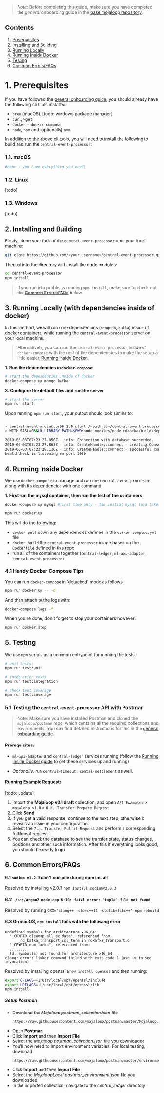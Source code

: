 
>*Note:* Before completing this guide, make sure you have completed the _general_ onboarding guide in the [base mojaloop repository](https://github.com/mojaloop/mojaloop/blob/master/onboarding.md#mojaloop-onboarding).

## Contents

<!-- vscode-markdown-toc -->
1. [Prerequisites](#Prerequisites)
2. [Installing and Building](#InstallingandBuilding)
3. [Running Locally](#RunningLocally)
4. [Running Inside Docker](#RunningInsideDocker)
5. [Testing](#Testing)
6. [Common Errors/FAQs](#CommonErrorsFAQs)

<!-- vscode-markdown-toc-config
	numbering=true
	autoSave=true
	/vscode-markdown-toc-config -->
<!-- /vscode-markdown-toc -->

#  1. <a name='Prerequisites'></a>Prerequisites

If you have followed the [general onboarding guide](https://github.com/mojaloop/mojaloop/blob/master/onboarding.md#mojaloop-onboarding), you should already have the following cli tools installed:

* `brew` (macOS), [todo: windows package manager]
* `curl`, `wget`
* `docker` + `docker-compose`
* `node`, `npm` and (optionally) `nvm`

In addition to the above cli tools, you will need to install the following to build and run the `central-event-processor`:


###  1.1. <a name='macOS'></a>macOS
```bash
#none - you have everything you need!
```

###  1.2. <a name='Linux'></a>Linux

[todo]

###  1.3. <a name='Windows'></a>Windows

[todo]


##  2. <a name='InstallingandBuilding'></a>Installing and Building

Firstly, clone your fork of the `central-event-processor` onto your local machine:
```bash
git clone https://github.com/<your_username>/central-event-processor.git
```

Then `cd` into the directory and install the node modules:
```bash
cd central-event-processor
npm install
```

> If you run into problems running `npm install`, make sure to check out the [Common Errors/FAQs](#CommonErrorsFAQs) below.

##  3. <a name='RunningLocally'></a>Running Locally (with dependencies inside of docker)

In this method, we will run core dependencies (`mongodb`, `kafka`) inside of docker containers, while running the `central-event-processor` server on your local machine.

> Alternatively, you can run the `central-event-processor` inside of `docker-compose` with the rest of the dependencies to make the setup a little easier: [Running Inside Docker](#RunningInsideDocker).

<!-- 
**1. Set up the MySQL container, and give it time to initialize**
>*Note:* Before starting all of the containers, start the `mysql` container alone, to give it some more time to set up the necessary permissions (this only needs to be done once, or every time you remove and re-create the container). 

```bash
docker-compose up mysql
``` -->

**1. Run the dependencies in `docker-compose`:**

```bash
# start the dependencies inside of docker
docker-compose up mongo kafka

```

**3. Configure the default files and run the server**
```bash
# start the server
npm run start
```

Upon running `npm run start`, your output should look similar to:

```bash

> central-event-processor@6.2.0 start /<path_to>/central-event-processor
> WITH_SASL=0&&LD_LIBRARY_PATH=$PWD/node_modules/node-rdkafka/build/deps&& node app.js

2019-06-03T07:23:27.850Z - info: Connection with database succeeded.
2019-06-03T07:23:27.863Z - info: CreateHandle::connect - creating Consumer for topics: [topic-notification-event]
2019-06-03T07:23:28.116Z - info: CreateHandle::connect - successful connected to topics: [topic-notification-event]
healthcheck is listening on port 3080

```

##  4. <a name='RunningInsideDocker'></a>Running Inside Docker

We use `docker-compose` to manage and run the `central-event-processor` along with its dependencies with one command.

<!-- >*Note:* Before starting all of the containers however, start the `mysql` container alone, to give it some more time to set up the necessary permissions (this only needs to be done once). This is a short-term workaround because the `central-ledger` (which is a dependency of `central-event-processsor`) doesn't retry it's connection to MySQL. -->


**1. First run the mysql container, then run the test of the containers**
```bash
docker-compose up mysql #first time only - the initial mysql load takes a while, and if it's not up in time, the central-ledger will just crash

npm run docker:up
```

This will do the following:
* `docker pull` down any dependencies defined in the `docker-compose.yml` file
* `docker build` the `central-event-processor` image based on the `Dockerfile` defined in this repo
* run all of the containers together (`central-ledger`, `ml-api-adapter`, `central-event-processor`)


### 4.1 Handy Docker Compose Tips

You can run `docker-compose` in 'detached' mode as follows:

```bash
npm run docker:up -- -d
```

And then attach to the logs with:
```bash
docker-compose logs -f
```

When you're done, don't forget to stop your containers however:
```bash
npm run docker:stop
```

##  5. <a name='Testing'></a>Testing

We use `npm` scripts as a common entrypoint for running the tests.
```bash
# unit tests:
npm run test:unit

# integration tests
npm run test:integration

# check test coverage
npm run test:coverage
```

### 5.1 Testing the `central-event-processor` API with Postman

>Note: Make sure you have installed Postman and cloned the `mojaloop/postman` repo, which contains all the required collections and environments. You can find detailed instructions for this in the [general onboarding guide](https://github.com/mojaloop/mojaloop/blob/master/onboarding.md#2-postman).


#### Prerequisites:
* `ml-api-adapter` and `central-ledger` services running (follow the [Running Inside Docker guide](#RunningInsideDocker) to get these services up and running)


* _Optionally_, run `central-timeout` , `cental-settlement` as well.


#### Running Example Requests

[todo: update]

<!-- * Use the postman collection from the [postman repo](https://github.com/mojaloop/postman)
* To use this collection, the ml-api-adapter service needs to be running along with the central-ledger service (preferably central-timeout , cental-settlement as well, but they are optional)
* click on **mojaloop v1.0** and then **6.a. Transfer Prepare Request**
* click **Send**
* if you get a valid response, it is a good first step.
* You can also then select the **7.a. Transfer Fulfil Request** and perform a corresponding fulfilment request
* You can check the database to see the transfer state, status changes, positions and other such information. After this if everything looks good, you should be ready to go. -->


1. Import the **Mojaloop v0.1 draft** collection, and open `API Examples` > `mojaloop v1.0` > `6.a. Transfer Prepare Request`
2. Click **Send**
3. If you get a valid response, continue to the next step, otherwise it reveals an issue in your configuration. 
4. Select the `7.a. Transfer Fulfil Request` and perform a corresponding fulfilment request
5. You can check the database to see the transfer state, status changes, positions and other such information. After this if everything looks good, you should be ready to go.


##  6. <a name='CommonErrorsFAQs'></a>Common Errors/FAQs

#### 6.1 `sodium v1.2.3` can't compile during npm install

Resolved by installing v2.0.3 `npm install sodium@2.0.3`


#### 6.2 `./src/argon2_node.cpp:6:10: fatal error: 'tuple' file not found` 

Resolved by running `CXX='clang++ -std=c++11 -stdlib=libc++' npm rebuild`


#### 6.3 On macOS, `npm install` fails with the following error
```
Undefined symbols for architecture x86_64:
  "_CRYPTO_cleanup_all_ex_data", referenced from:
      _rd_kafka_transport_ssl_term in rdkafka_transport.o
  "_CRYPTO_num_locks", referenced from:
  ........
  ld: symbol(s) not found for architecture x86_64
clang: error: linker command failed with exit code 1 (use -v to see invocation) 
```

Resolved by installing openssl `brew install openssl` and then running: 
  ```bash
  export CFLAGS=-I/usr/local/opt/openssl/include 
  export LDFLAGS=-L/usr/local/opt/openssl/lib 
  npm install
  ```  




##### Setup Postman
* Download the *Mojaloop.postman_collection.json* file
  ```http request
  https://raw.githubusercontent.com/mojaloop/postman/master/Mojaloop.postman_collection.json
  ```
* Open **Postman**
* Click **Import** and then **Import File**
* Select the *Mojaloop.postman_collection.json* file you downloaded
* You'll now need to import environment variables. For local testing, download
  ```http request
  https://raw.githubusercontent.com/mojaloop/postman/master/environments/MojaloopLocal.postman_environment.json
  ```
* Click **Import** and then **Import File**
* Select the *MojaloopLocal.postman_environment.json* file you downloaded
* In the imported collection, navigate to the *central_ledger* directory  


